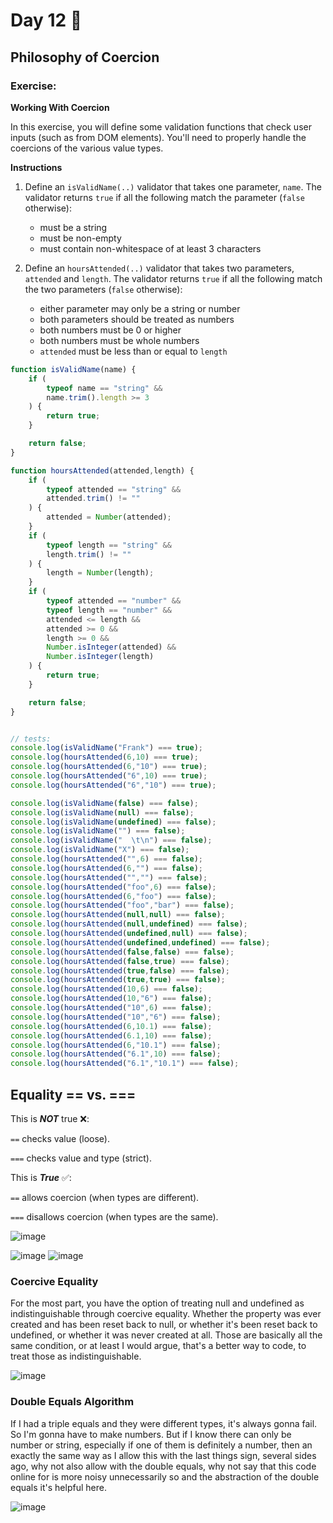 # Day 12 🤩

## Philosophy of Coercion

### **Exercise:**

**Working With Coercion**

In this exercise, you will define some validation functions that check user inputs (such as from DOM elements). You'll need to properly handle the coercions of the various value types.

**Instructions**

1. Define an `isValidName(..)` validator that takes one parameter, `name`. The validator returns `true` if all the following match the parameter (`false` otherwise):

	- must be a string
	- must be non-empty
	- must contain non-whitespace of at least 3 characters

2. Define an `hoursAttended(..)` validator that takes two parameters, `attended` and `length`. The validator returns `true` if all the following match the two parameters (`false` otherwise):

	- either parameter may only be a string or number
	- both parameters should be treated as numbers
	- both numbers must be 0 or higher
	- both numbers must be whole numbers
	- `attended` must be less than or equal to `length`

```javaScript
function isValidName(name) {
	if (
		typeof name == "string" &&
		name.trim().length >= 3
	) {
		return true;
	}

	return false;
}

function hoursAttended(attended,length) {
	if (
		typeof attended == "string" &&
		attended.trim() != ""
	) {
		attended = Number(attended);
	}
	if (
		typeof length == "string" &&
		length.trim() != ""
	) {
		length = Number(length);
	}
	if (
		typeof attended == "number" &&
		typeof length == "number" &&
		attended <= length &&
		attended >= 0 &&
		length >= 0 &&
		Number.isInteger(attended) &&
		Number.isInteger(length)
	) {
		return true;
	}

	return false;
}


// tests:
console.log(isValidName("Frank") === true);
console.log(hoursAttended(6,10) === true);
console.log(hoursAttended(6,"10") === true);
console.log(hoursAttended("6",10) === true);
console.log(hoursAttended("6","10") === true);

console.log(isValidName(false) === false);
console.log(isValidName(null) === false);
console.log(isValidName(undefined) === false);
console.log(isValidName("") === false);
console.log(isValidName("  \t\n") === false);
console.log(isValidName("X") === false);
console.log(hoursAttended("",6) === false);
console.log(hoursAttended(6,"") === false);
console.log(hoursAttended("","") === false);
console.log(hoursAttended("foo",6) === false);
console.log(hoursAttended(6,"foo") === false);
console.log(hoursAttended("foo","bar") === false);
console.log(hoursAttended(null,null) === false);
console.log(hoursAttended(null,undefined) === false);
console.log(hoursAttended(undefined,null) === false);
console.log(hoursAttended(undefined,undefined) === false);
console.log(hoursAttended(false,false) === false);
console.log(hoursAttended(false,true) === false);
console.log(hoursAttended(true,false) === false);
console.log(hoursAttended(true,true) === false);
console.log(hoursAttended(10,6) === false);
console.log(hoursAttended(10,"6") === false);
console.log(hoursAttended("10",6) === false);
console.log(hoursAttended("10","6") === false);
console.log(hoursAttended(6,10.1) === false);
console.log(hoursAttended(6.1,10) === false);
console.log(hoursAttended(6,"10.1") === false);
console.log(hoursAttended("6.1",10) === false);
console.log(hoursAttended("6.1","10.1") === false);

```



## Equality  == vs. ===

This is ***NOT*** true ❌:

`==` checks value (loose).

`===` checks value and type (strict).

This is ***True*** ✅:

`==` allows coercion (when types are different).

`===` disallows coercion (when types are the same).

![image](https://github.com/aya-thafer2/Mastering-JavaScript-in-20-Days/assets/121509832/3317abc5-aad5-4992-bc4b-8a76e7e3fc67)


![image](https://github.com/aya-thafer2/Mastering-JavaScript-in-20-Days/assets/121509832/e233fecb-f678-4ccb-b3d4-df761da59445)
![image](https://github.com/aya-thafer2/Mastering-JavaScript-in-20-Days/assets/121509832/5839b884-6e81-4ebd-af9d-b63965b5daf3)


### Coercive Equality

For the most part, you have the option of treating null and undefined as indistinguishable through coercive equality. Whether the property was ever created and has been reset back to null, or whether it's been reset back to undefined, or whether it was never created at all. Those are basically all the same condition, or at least I would argue, that's a better way to code, to treat those as indistinguishable.

![image](https://github.com/aya-thafer2/Mastering-JavaScript-in-20-Days/assets/121509832/faed8168-fe0a-4230-8af6-e048f1bcbb49)


### Double Equals Algorithm
If I had a triple equals and they were different types, it's always gonna fail. So I'm gonna have to make numbers. But if I know there can only be number or string, especially if one of them is definitely a number, then an exactly the same way as I allow this with the last things sign, several sides ago, why not also allow with the double equals, why not say that this code online for is more noisy unnecessarily so and the abstraction of the double equals it's helpful here.


![image](https://github.com/aya-thafer2/Mastering-JavaScript-in-20-Days/assets/121509832/eeebbc8f-0130-4906-8997-4c5519c43beb)


